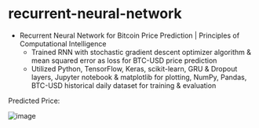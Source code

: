# recurrent-neural-network

* Recurrent Neural Network for Bitcoin Price Prediction | Principles of Computational Intelligence
  * Trained RNN with stochastic gradient descent optimizer algorithm & mean squared error as loss for BTC-USD price prediction
  * Utilized Python, TensorFlow, Keras, scikit-learn, GRU & Dropout layers, Jupyter notebook & matplotlib for plotting, NumPy, Pandas, BTC-USD historical daily dataset for training & evaluation

Predicted Price:

![image](https://github.com/amirbelbasi/recurrent-neural-network/assets/58425120/0c5e4826-7d0c-4fac-b623-ef5b86efb476)
